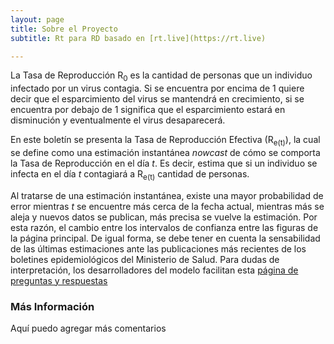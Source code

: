 ```yaml
---
layout: page
title: Sobre el Proyecto
subtitle: Rt para RD basado en [rt.live](https://rt.live)

---
```

 La Tasa de Reproducción R<sub>0</sub> es la cantidad de personas que un individuo infectado por un virus contagia. Si se encuentra por encima de 1 quiere decir que el esparcimiento del virus se mantendrá en crecimiento, si se encuentra por debajo de 1 significa que el esparcimiento estará en disminución y eventualmente el virus desaparecerá.
 
 En este boletín se presenta la Tasa de Reproducción Efectiva (R<sub>e(t)</sub>), la cual se define como una estimación instantánea *nowcast* de cómo se comporta la Tasa de Reproducción en el día *t*. Es decir, estima que si un individuo se infecta en el día *t* contagiará a R<sub>e(t)</sub> cantidad de personas.
 
Al tratarse de una estimación instantánea, existe una mayor probabilidad de error mientras *t* se encuentre más cerca de la fecha actual, mientras más se aleja y nuevos datos se publican, más precisa se vuelve la estimación. Por esta razón, el cambio entre los intervalos de confianza entre las figuras de la página principal. De igual forma, se debe tener en cuenta la sensabilidad de las últimas estimaciones ante las publicaciones más recientes de los boletines epidemiológicos del Ministerio de Salud. Para dudas de interpretación, los desarrolladores del modelo facilitan esta [página de preguntas y respuestas](https://rt.live/faq)

### Más Información
Aquí puedo agregar más comentarios
